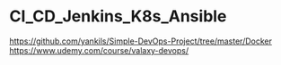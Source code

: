 # CI_CD_Jenkins_K8s_Ansible

https://github.com/yankils/Simple-DevOps-Project/tree/master/Docker
</br>
https://www.udemy.com/course/valaxy-devops/
